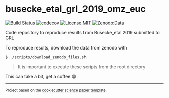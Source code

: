 busecke_etal_grl_2019_omz_euc
==============================
[![Build Status](https://travis-ci.com/jbusecke/busecke_etal_grl_2019_omz_euc.svg?branch=master)](https://travis-ci.com/jbusecke/busecke_etal_grl_2019_omz_euc)
[![codecov](https://codecov.io/gh/jbusecke/busecke_etal_grl_2019_omz_euc/branch/master/graph/badge.svg)](https://codecov.io/gh/jbusecke/busecke_etal_grl_2019_omz_euc)
[![License:MIT](https://img.shields.io/badge/License-MIT-lightgray.svg?style=flt-square)](https://opensource.org/licenses/MIT)
[![Zenodo:Data](https://img.shields.io/badge/Zenodo:Data-10.5281/zenodo.2648592-<COLOR>.svg)](https://zenodo.org/record/2648592)

Code repository to reproduce results from Busecke_etal 2019 submitted to GRL

To reproduce results, download the data from zenodo with

```bash
$ ./scripts/download_zenodo_files.sh
```
> It is important to execute these scripts from the root directory

This can take a bit, get a coffee :grin:

--------

<p><small>Project based on the <a target="_blank" href="https://github.com/jbusecke/cookiecutter-science-paper">cookiecutter science paper template</a>.</small></p>
